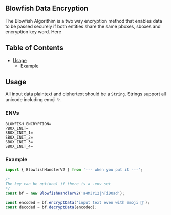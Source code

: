 ## Blowfish Data Encryption

The Blowfish Algorithim is a two way encryption method that enables data to be passed securely if both entities share the same pboxes, sboxes and encryption key word. Here

## Table of Contents

- [Usage](#usage)
  - [Example](#example)

## Usage

All input data plaintext and ciphertext should be a `String`. Strings support all unicode including emoji ✨.

### ENVs

```
BLOWFISH_ENCRYPTION=
PBOX_INIT=
SBOX_INIT_1=
SBOX_INIT_2=
SBOX_INIT_3=
SBOX_INIT_4=
```

### Example

```ts
import { BlowfishHandlerV2 } from '--- when you put it ---';

/*
The key can be optional if there is a .env set 
*/
const bf = new BlowfishHandlerV2('a4MJr12|hTiDOad');

const encoded = bf.encryptData('input text even with emoji 🎅');
const decoded = bf.decryptData(encoded);
```
